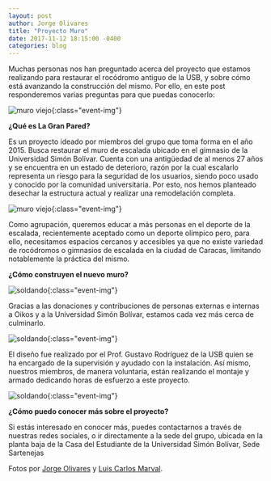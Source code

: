 ```yaml
---
layout: post
author: Jorge Olivares
title: "Proyecto Muro"
date: 2017-11-12 18:15:00 -0400
categories: blog
---
```


Muchas personas nos han preguntado acerca del proyecto que estamos realizando para restaurar el rocódromo antiguo de la USB, y sobre cómo está avanzando la construcción del mismo. Por ello, en este post responderemos varias preguntas para que puedas conocerlo: 

![muro viejo](http://gdurl.com/e_kR){:class="event-img"}

__¿Qué es La Gran Pared?__

Es un proyecto ideado por miembros del grupo que toma forma en el año 2015. Busca restaurar el muro de escalada ubicado en el gimnasio de la Universidad Simón Bolívar. Cuenta con una antigüedad de al menos 27 años y se encuentra en un estado de deterioro, razón por la cual escalarlo representa un riesgo para la seguridad de los usuarios, siendo poco usado y conocido por la comunidad universitaria. Por esto, nos hemos planteado desechar la estructura actual y realizar una remodelación completa. 

![muro viejo](http://gdurl.com/81Ec){:class="event-img"}

Como agrupación, queremos educar a más personas en el deporte de la escalada, recientemente aceptado como un deporte olímpico pero, para ello, necesitamos espacios cercanos y accesibles ya que no existe variedad de rocódromos o gimnasios de escalada en la ciudad de Caracas, limitando notablemente la práctica del mismo.

<!--more-->

__¿Cómo construyen el nuevo muro?__

![soldando](http://gdurl.com/rc-B){:class="event-img"}

Gracias a las donaciones y contribuciones de personas externas e internas a Oikos y a la Universidad Simón Bolívar, estamos cada vez más cerca de culminarlo. 

![soldando](http://gdurl.com/qc4r){:class="event-img"}

El diseño fue realizado por el Prof. Gustavo Rodríguez de la USB quien se ha encargado de la supervisión y ayudado con la instalación. Así mismo, nuestros miembros, de manera voluntaria, están realizando el montaje y armado dedicando horas de esfuerzo a este proyecto.

![soldando](http://gdurl.com/XeLm){:class="event-img"}


__¿Cómo puedo conocer más sobre el proyecto?__

Si estás interesado en conocer más, puedes contactarnos a través de nuestras redes sociales, o ir directamente a la sede del grupo, ubicada en la planta baja de la Casa del Estudiante de la Universidad Simón Bolívar, Sede Sartenejas

Fotos por [Jorge Olivares](https://wwww.instagram.com/jorgeolivaresp/) y [Luis Carlos Marval](https://www.instagram.com/lcmarval/).
